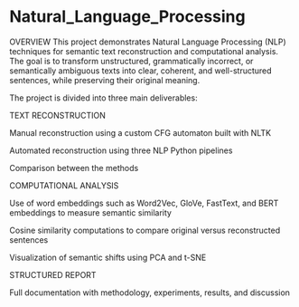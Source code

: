 # Natural_Language_Processing
OVERVIEW
This project demonstrates Natural Language Processing (NLP) techniques for semantic text reconstruction and computational analysis.
The goal is to transform unstructured, grammatically incorrect, or semantically ambiguous texts into clear, coherent, and well-structured sentences, while preserving their original meaning.

The project is divided into three main deliverables:

TEXT RECONSTRUCTION

Manual reconstruction using a custom CFG automaton built with NLTK

Automated reconstruction using three NLP Python pipelines

Comparison between the methods

COMPUTATIONAL ANALYSIS

Use of word embeddings such as Word2Vec, GloVe, FastText, and BERT embeddings to measure semantic similarity

Cosine similarity computations to compare original versus reconstructed sentences

Visualization of semantic shifts using PCA and t-SNE

STRUCTURED REPORT

Full documentation with methodology, experiments, results, and discussion
